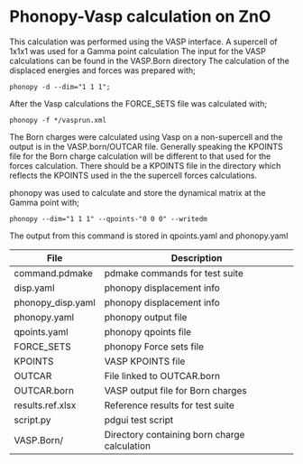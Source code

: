# Phonopy-Vasp calculation on ZnO

This calculation was performed using the VASP interface.  A supercell of 1x1x1 was used for a Gamma point calculation
The input for the VASP calculations can be found in the VASP.Born directory
The calculation of the displaced energies and forces was prepared with;

```
phonopy -d --dim="1 1 1";
```

After the Vasp calculations the FORCE_SETS file was calculated with;

```
phonopy -f */vasprun.xml
```

The Born charges were calculated using Vasp on a non-supercell and the output is in the VASP.born/OUTCAR file. 
Generally speaking the KPOINTS file for the Born charge calculation will be different to that used
for the forces calculation.  There should be a KPOINTS file in the directory which reflects the KPOINTS 
used in the the supercell forces calculations. 

phonopy was used to calculate and store the dynamical matrix at the Gamma point with;

```
phonopy --dim="1 1 1" --qpoints-"0 0 0" --writedm
```

The output from this command is stored in qpoints.yaml and phonopy.yaml

| File              | Description                                  |
| ----------------- | -------------------------------------------- |
| command.pdmake    | pdmake commands for test suite               |
| disp.yaml         | phonopy displacement info                    |
| phonopy_disp.yaml | phonopy displacement info                    |
| phonopy.yaml      | phonopy output file                          |
| qpoints.yaml      | phonopy qpoints file                         |
| FORCE_SETS        | phonopy Force sets file                      |
| KPOINTS           | VASP KPOINTS file                            |
| OUTCAR            | File linked to OUTCAR.born                   |
| OUTCAR.born       | VASP output file for Born charges            |
| results.ref.xlsx  | Reference results for test suite             |
| script.py         | pdgui test script                            |
| VASP.Born/        | Directory containing born charge calculation |
